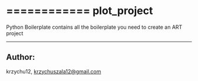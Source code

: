 ============
plot_project
============

Python Boilerplate contains all the boilerplate you need to create an ART project

_______
Author:
---------
krzychu12, krzychuszala12@gmail.com


